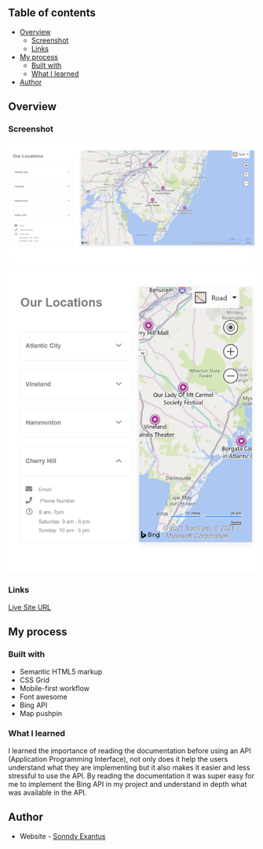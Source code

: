 ## Table of contents

- [Overview](#overview)
  - [Screenshot](#screenshot)
  - [Links](#links)
- [My process](#my-process)
  - [Built with](#built-with)
  - [What I learned](#what-i-learned)
- [Author](#author)

## Overview

### Screenshot

![](Images/desktopDesign.png)
![](Images/mobileDesign.png)



### Links
[Live Site URL](https://sonndy.github.io/Contacts-Locations/)

## My process

### Built with

- Semantic HTML5 markup
- CSS Grid
- Mobile-first workflow
- Font awesome
- Bing API
- Map pushpin


### What I learned
I learned the importance of reading the documentation before using an API (Application Programming Interface), not only does it help the users understand what they are implementing but it also makes it easier and less stressful to use the API. By reading the documentation it was super easy for me to implement the Bing API in my project and understand in depth what was available in the API.

## Author

- Website - [Sonndy Exantus](https://sonndy.com/)

